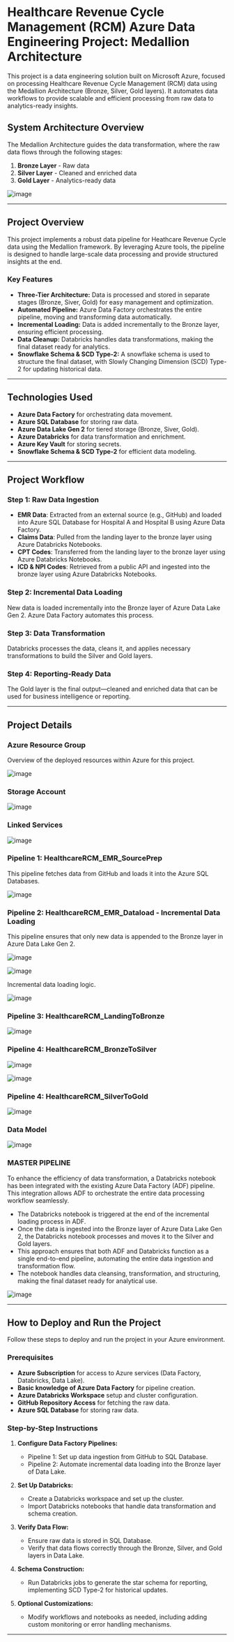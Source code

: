# **Healthcare Revenue Cycle Management (RCM) Azure Data Engineering Project: Medallion Architecture**

This project is a data engineering solution built on Microsoft Azure, focused on processing Healthcare Revenue Cycle Management (RCM) data using the Medallion Architecture (Bronze, Silver, Gold layers). It automates data workflows to provide scalable and efficient processing from raw data to analytics-ready insights.

## **System Architecture Overview**

The Medallion Architecture guides the data transformation, where the raw data flows through the following stages:

1. **Bronze Layer** - Raw data
2. **Silver Layer** - Cleaned and enriched data
3. **Gold Layer** - Analytics-ready data

![image](https://github.com/iamtushaar/HealthcareRCM_ADE_Project/blob/50ddb73fc0196a42e98e2d0d89b25d87917ca7a2/Project%20Screenshots/Architechture%20Dia.png)

---

## **Project Overview**

This project implements a robust data pipeline for Heathcare Revenue Cycle data using the Medallion framework. By leveraging Azure tools, the pipeline is designed to handle large-scale data processing and provide structured insights at the end.

### **Key Features**

- **Three-Tier Architecture:** Data is processed and stored in separate stages (Bronze, Siver, Gold) for easy management and optimization.
- **Automated Pipeline:** Azure Data Factory orchestrates the entire pipeline, moving and transforming data automatically.
- **Incremental Loading:** Data is added incrementally to the Bronze layer, ensuring efficient processing.
- **Data Cleanup:** Databricks handles data transformations, making the final dataset ready for analytics.
- **Snowflake Schema & SCD Type-2:** A snowflake schema is used to structure the final dataset, with Slowly Changing Dimension (SCD) Type-2 for updating historical data.

---

## **Technologies Used**

- **Azure Data Factory** for orchestrating data movement.
- **Azure SQL Database** for storing raw data.
- **Azure Data Lake Gen 2** for tiered storage (Bronze, Siver, Gold).
- **Azure Databricks** for data transformation and enrichment.
- **Azure Key Vault** for storing secrets.
- **Snowflake Schema & SCD Type-2** for efficient data modeling.

---

## **Project Workflow**

### **Step 1: Raw Data Ingestion**

- **EMR Data**: Extracted from an external source (e.g., GitHub) and loaded into Azure SQL Database for Hospital A and Hospital B using Azure Data Factory.
- **Claims Data**: Pulled from the landing layer to the bronze layer using Azure Databricks Notebooks.
- **CPT Codes**: Transferred from the landing layer to the bronze layer using Azure Databricks Notebooks.
- **ICD & NPI Codes**: Retrieved from a public API and ingested into the bronze layer using Azure Databricks Notebooks.

### **Step 2: Incremental Data Loading**
New data is loaded incrementally into the Bronze layer of Azure Data Lake Gen 2. Azure Data Factory automates this process.

### **Step 3: Data Transformation**
Databricks processes the data, cleans it, and applies necessary transformations to build the Silver and Gold layers.

### **Step 4: Reporting-Ready Data**
The Gold layer is the final output—cleaned and enriched data that can be used for business intelligence or reporting.

---

## **Project Details**

### **Azure Resource Group**

Overview of the deployed resources within Azure for this project.

![image](https://github.com/iamtushaar/HealthcareRCM_ADE_Project/blob/50ddb73fc0196a42e98e2d0d89b25d87917ca7a2/Project%20Screenshots/Resources.png)


### **Storage Account**

![image](https://github.com/iamtushaar/HealthcareRCM_ADE_Project/blob/8bac4e8ff1f013afa7f0e8f2eae5a88e7fae72ec/Project%20Screenshots/StorageAccount.png)


### **Linked Services**

![image](https://github.com/iamtushaar/HealthcareRCM_ADE_Project/blob/8bac4e8ff1f013afa7f0e8f2eae5a88e7fae72ec/Project%20Screenshots/LinkedServices.png)


### **Pipeline 1: HealthcareRCM_EMR_SourcePrep**

This pipeline fetches data from GitHub and loads it into the Azure SQL Databases.

![image](https://github.com/iamtushaar/HealthcareRCM_ADE_Project/blob/d11a204ec3e4c25be11c225993e083d6497f28e5/Project%20Screenshots/HealthcareRCM_EMR_Source_Prep.png)

### **Pipeline 2: HealthcareRCM_EMR_Dataload - Incremental Data Loading**

This pipeline ensures that only new data is appended to the Bronze layer in Azure Data Lake Gen 2.

![image](https://github.com/iamtushaar/HealthcareRCM_ADE_Project/blob/d11a204ec3e4c25be11c225993e083d6497f28e5/Project%20Screenshots/HealthcareRCM_EMR_Dataload1.png)

![image](https://github.com/iamtushaar/HealthcareRCM_ADE_Project/blob/d11a204ec3e4c25be11c225993e083d6497f28e5/Project%20Screenshots/HealthcareRCM_EMR_Dataload2.png)

Incremental data loading logic.

![image](https://github.com/iamtushaar/HealthcareRCM_ADE_Project/blob/8bac4e8ff1f013afa7f0e8f2eae5a88e7fae72ec/Project%20Screenshots/EMR_Incremental_Data_Ingestion_Logic.png)


### **Pipeline 3: HealthcareRCM_LandingToBronze**

![image](https://github.com/iamtushaar/HealthcareRCM_ADE_Project/blob/8bac4e8ff1f013afa7f0e8f2eae5a88e7fae72ec/Project%20Screenshots/HealthcareRCM_LandingToBronze.png)


### **Pipeline 4: HealthcareRCM_BronzeToSilver**

![image](https://github.com/iamtushaar/HealthcareRCM_ADE_Project/blob/8bac4e8ff1f013afa7f0e8f2eae5a88e7fae72ec/Project%20Screenshots/HealthcareRCM_BronzeToSilver1.png)

![image](https://github.com/iamtushaar/HealthcareRCM_ADE_Project/blob/8bac4e8ff1f013afa7f0e8f2eae5a88e7fae72ec/Project%20Screenshots/HealthcareRCM_BronzeToSilver2.png)


### **Pipeline 4: HealthcareRCM_SilverToGold**

![image](https://github.com/iamtushaar/HealthcareRCM_ADE_Project/blob/8bac4e8ff1f013afa7f0e8f2eae5a88e7fae72ec/Project%20Screenshots/HealthcareRCM_SilverToGold.png)

### **Data Model**

![image](https://github.com/iamtushaar/HealthcareRCM_ADE_Project/blob/8bac4e8ff1f013afa7f0e8f2eae5a88e7fae72ec/Project%20Screenshots/Data%20Model.png)


### **MASTER PIPELINE**

To enhance the efficiency of data transformation, a Databricks notebook has been integrated with the existing Azure Data Factory (ADF) pipeline. This integration allows ADF to orchestrate the entire data processing workflow seamlessly.

- The Databricks notebook is triggered at the end of the incremental loading process in ADF.
- Once the data is ingested into the Bronze layer of Azure Data Lake Gen 2, the Databricks notebook processes and moves it to the Silver and Gold layers.
- This approach ensures that both ADF and Databricks function as a single end-to-end pipeline, automating the entire data ingestion and transformation flow.
- The notebook handles data cleansing, transformation, and structuring, making the final dataset ready for analytical use.

![image](https://github.com/iamtushaar/HealthcareRCM_ADE_Project/blob/d11a204ec3e4c25be11c225993e083d6497f28e5/Project%20Screenshots/HealthcareRCM_Master%20Pipeline.png)


---

## **How to Deploy and Run the Project**

Follow these steps to deploy and run the project in your Azure environment.

### **Prerequisites**
- **Azure Subscription** for access to Azure services (Data Factory, Databricks, Data Lake).
- **Basic knowledge of Azure Data Factory** for pipeline creation.
- **Azure Databricks Workspace** setup and cluster configuration.
- **GitHub Repository Access** for fetching the raw data.
- **Azure SQL Database** for storing raw data.

### **Step-by-Step Instructions**

1. **Configure Data Factory Pipelines:**
   - Pipeline 1: Set up data ingestion from GitHub to SQL Database.
   - Pipeline 2: Automate incremental data loading into the Bronze layer of Data Lake.

2. **Set Up Databricks:**
   - Create a Databricks workspace and set up the cluster.
   - Import Databricks notebooks that handle data transformation and schema creation.

3. **Verify Data Flow:**
   - Ensure raw data is stored in SQL Database.
   - Verify that data flows correctly through the Bronze, Silver, and Gold layers in Data Lake.

4. **Schema Construction:**
   - Run Databricks jobs to generate the star schema for reporting, implementing SCD Type-2 for historical updates.

5. **Optional Customizations:**
   - Modify workflows and notebooks as needed, including adding custom monitoring or error handling mechanisms.

---
